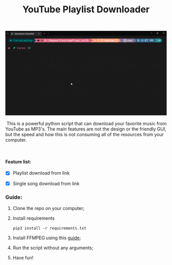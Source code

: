 <h1 align="center">
	YouTube Playlist Downloader
</h1>

​<p align="center">
   ![](https://raw.githubusercontent.com/t0ry003/YoutubePlayListDL/master/demo/downloader-demo.gif)
</p>


​	This is a powerful python script that can download your favorite music from YouTube as MP3's. The main features are not the design or the friendly GUI, but the speed and how this is not consuming all of the resources from your computer.

​	

#### Feature list:

- [x] Playlist download from link
- [x] Single song download from link



### Guide:

1. Clone the repo on your computer;

2. Install requirements 	

   ```shell
   pip3 install -r requirements.txt
   ```
   
3. Install FFMPEG using this [guide](https://www.geeksforgeeks.org/how-to-install-ffmpeg-on-windows/);

4. Run the script without any arguments;

3. Have fun!
